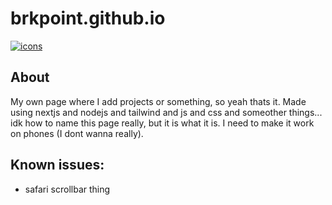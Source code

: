 # brkpoint.github.io
[![icons](https://skillicons.dev/icons?i=js,nextjs,nodejs,tailwind,css)]()

## About
My own page where I add projects or something, so yeah thats it. Made using nextjs and nodejs and tailwind and js and css and someother things... idk how to name this page really, but it is what it is. I need to make it work on phones (I dont wanna really).

## Known issues:
- safari scrollbar thing
